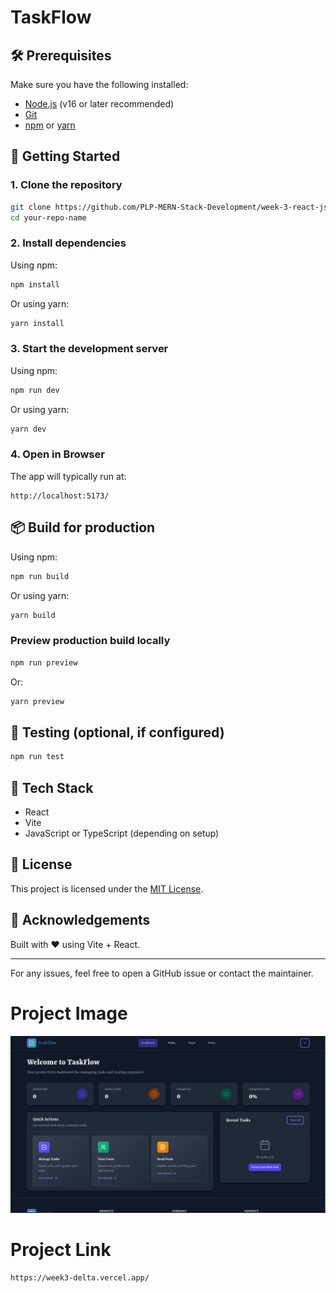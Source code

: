 # TaskFlow


## 🛠️ Prerequisites

Make sure you have the following installed:

* [Node.js](https://nodejs.org/) (v16 or later recommended)
* [Git](https://git-scm.com/)
* [npm](https://www.npmjs.com/) or [yarn](https://yarnpkg.com/)

## 🚀 Getting Started

### 1. Clone the repository

```bash
git clone https://github.com/PLP-MERN-Stack-Development/week-3-react-js-assignment-quiesscent
cd your-repo-name
```

### 2. Install dependencies

Using npm:

```bash
npm install
```

Or using yarn:

```bash
yarn install
```

### 3. Start the development server

Using npm:

```bash
npm run dev
```

Or using yarn:

```bash
yarn dev
```

### 4. Open in Browser

The app will typically run at:

```
http://localhost:5173/
```

## 📦 Build for production

Using npm:

```bash
npm run build
```

Or using yarn:

```bash
yarn build
```

### Preview production build locally

```bash
npm run preview
```

Or:

```bash
yarn preview
```

## 🧪 Testing (optional, if configured)

```bash
npm run test
```


## 🧩 Tech Stack

* React
* Vite
* JavaScript or TypeScript (depending on setup)

## 📄 License

This project is licensed under the [MIT License](LICENSE).

## 🙌 Acknowledgements

Built with ❤️ using Vite + React.

---

For any issues, feel free to open a GitHub issue or contact the maintainer.


# Project Image


![taskflow](./taskflow.png)

# Project Link

```
https://week3-delta.vercel.app/

```